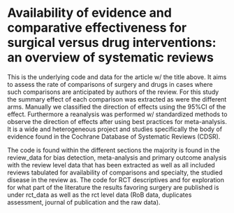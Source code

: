 # Availability of evidence and comparative effectiveness for surgical versus drug interventions: an overview of systematic reviews

This is the underlying code and data for the article w/ the title above. It aims to assess the rate of comparisons of surgery and drugs in cases where such comparisons are anticipated by authors of the review. For this study the summary effect of each comparison was extracted as were the different arms. Manually we classified the direction of effects using the 95%CI of the effect. Furthermore a reanalysis was performed w/ standardized methods to observe the direction of effects after using best practices for meta-analysis. It is a wide and heterogeneous project and studies specifically the body of evidence found in the Cochrane Database of Systematic Reviews (CDSR).

The code is found within the different sections the majority is found in the review_data for bias detection, meta-analysis and primary outcome analysis with the review level data that has been extracted as well as all included reviews tabulated for availability of comparisons and specialty, the studied disease in the review as. The code for RCT descriptives and for exploration for what part of the literature the results favoring surgery are published is under rct_data as well as the rct level data (RoB data, duplicates assessment, journal of publication and the raw data). 

